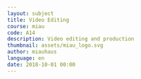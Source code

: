 ```yaml
---
layout: subject
title: Video Editing
course: miau
code: A14
description: Video editing and production
thumbnail: assets/miau_logo.svg
author: miauhaus
language: en
date: 2018-10-01 00:00
---
```

